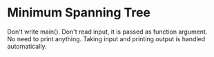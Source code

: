 # Minimum Spanning Tree

Don't write main().
    Don't read input, it is passed as function argument.    
    No need to print anything.
    Taking input and printing output is handled automatically.